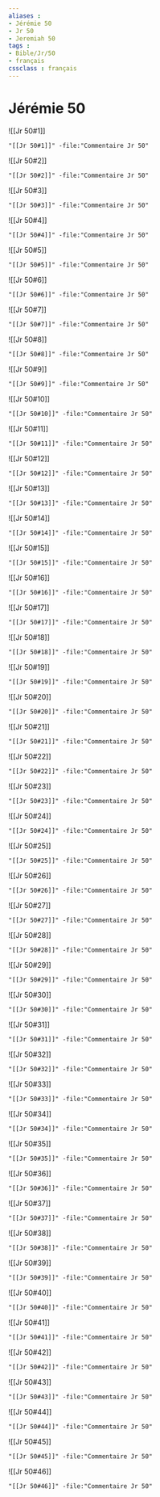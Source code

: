 ```yaml
---
aliases : 
- Jérémie 50
- Jr 50
- Jeremiah 50
tags : 
- Bible/Jr/50
- français
cssclass : français
---
```


# Jérémie 50

![[Jr 50#1]]

```query
"[[Jr 50#1]]" -file:"Commentaire Jr 50"
```

![[Jr 50#2]]

```query
"[[Jr 50#2]]" -file:"Commentaire Jr 50"
```

![[Jr 50#3]]

```query
"[[Jr 50#3]]" -file:"Commentaire Jr 50"
```

![[Jr 50#4]]

```query
"[[Jr 50#4]]" -file:"Commentaire Jr 50"
```

![[Jr 50#5]]

```query
"[[Jr 50#5]]" -file:"Commentaire Jr 50"
```

![[Jr 50#6]]

```query
"[[Jr 50#6]]" -file:"Commentaire Jr 50"
```

![[Jr 50#7]]

```query
"[[Jr 50#7]]" -file:"Commentaire Jr 50"
```

![[Jr 50#8]]

```query
"[[Jr 50#8]]" -file:"Commentaire Jr 50"
```

![[Jr 50#9]]

```query
"[[Jr 50#9]]" -file:"Commentaire Jr 50"
```

![[Jr 50#10]]

```query
"[[Jr 50#10]]" -file:"Commentaire Jr 50"
```

![[Jr 50#11]]

```query
"[[Jr 50#11]]" -file:"Commentaire Jr 50"
```

![[Jr 50#12]]

```query
"[[Jr 50#12]]" -file:"Commentaire Jr 50"
```

![[Jr 50#13]]

```query
"[[Jr 50#13]]" -file:"Commentaire Jr 50"
```

![[Jr 50#14]]

```query
"[[Jr 50#14]]" -file:"Commentaire Jr 50"
```

![[Jr 50#15]]

```query
"[[Jr 50#15]]" -file:"Commentaire Jr 50"
```

![[Jr 50#16]]

```query
"[[Jr 50#16]]" -file:"Commentaire Jr 50"
```

![[Jr 50#17]]

```query
"[[Jr 50#17]]" -file:"Commentaire Jr 50"
```

![[Jr 50#18]]

```query
"[[Jr 50#18]]" -file:"Commentaire Jr 50"
```

![[Jr 50#19]]

```query
"[[Jr 50#19]]" -file:"Commentaire Jr 50"
```

![[Jr 50#20]]

```query
"[[Jr 50#20]]" -file:"Commentaire Jr 50"
```

![[Jr 50#21]]

```query
"[[Jr 50#21]]" -file:"Commentaire Jr 50"
```

![[Jr 50#22]]

```query
"[[Jr 50#22]]" -file:"Commentaire Jr 50"
```

![[Jr 50#23]]

```query
"[[Jr 50#23]]" -file:"Commentaire Jr 50"
```

![[Jr 50#24]]

```query
"[[Jr 50#24]]" -file:"Commentaire Jr 50"
```

![[Jr 50#25]]

```query
"[[Jr 50#25]]" -file:"Commentaire Jr 50"
```

![[Jr 50#26]]

```query
"[[Jr 50#26]]" -file:"Commentaire Jr 50"
```

![[Jr 50#27]]

```query
"[[Jr 50#27]]" -file:"Commentaire Jr 50"
```

![[Jr 50#28]]

```query
"[[Jr 50#28]]" -file:"Commentaire Jr 50"
```

![[Jr 50#29]]

```query
"[[Jr 50#29]]" -file:"Commentaire Jr 50"
```

![[Jr 50#30]]

```query
"[[Jr 50#30]]" -file:"Commentaire Jr 50"
```

![[Jr 50#31]]

```query
"[[Jr 50#31]]" -file:"Commentaire Jr 50"
```

![[Jr 50#32]]

```query
"[[Jr 50#32]]" -file:"Commentaire Jr 50"
```

![[Jr 50#33]]

```query
"[[Jr 50#33]]" -file:"Commentaire Jr 50"
```

![[Jr 50#34]]

```query
"[[Jr 50#34]]" -file:"Commentaire Jr 50"
```

![[Jr 50#35]]

```query
"[[Jr 50#35]]" -file:"Commentaire Jr 50"
```

![[Jr 50#36]]

```query
"[[Jr 50#36]]" -file:"Commentaire Jr 50"
```

![[Jr 50#37]]

```query
"[[Jr 50#37]]" -file:"Commentaire Jr 50"
```

![[Jr 50#38]]

```query
"[[Jr 50#38]]" -file:"Commentaire Jr 50"
```

![[Jr 50#39]]

```query
"[[Jr 50#39]]" -file:"Commentaire Jr 50"
```

![[Jr 50#40]]

```query
"[[Jr 50#40]]" -file:"Commentaire Jr 50"
```

![[Jr 50#41]]

```query
"[[Jr 50#41]]" -file:"Commentaire Jr 50"
```

![[Jr 50#42]]

```query
"[[Jr 50#42]]" -file:"Commentaire Jr 50"
```

![[Jr 50#43]]

```query
"[[Jr 50#43]]" -file:"Commentaire Jr 50"
```

![[Jr 50#44]]

```query
"[[Jr 50#44]]" -file:"Commentaire Jr 50"
```

![[Jr 50#45]]

```query
"[[Jr 50#45]]" -file:"Commentaire Jr 50"
```

![[Jr 50#46]]

```query
"[[Jr 50#46]]" -file:"Commentaire Jr 50"
```

